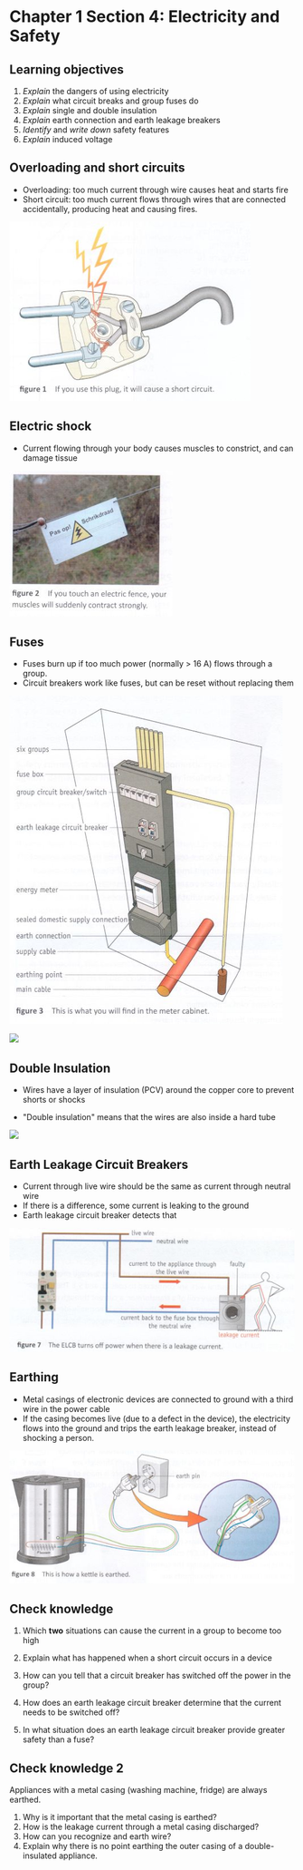 # Chapter 1 Section 4: Electricity and Safety

## Learning objectives

1. *Explain* the dangers of using electricity
1. *Explain* what circuit breaks and group fuses do
1. *Explain* single and double insulation
1. *Explain* earth connection and earth leakage breakers
1. *Identify* and *write down* safety features
1. *Explain* induced voltage

## Overloading and short circuits

- Overloading: too much current through wire causes heat
    and starts fire
- Short circuit: too much current flows through wires
    that are connected accidentally,
    producing heat and causing fires.

![](img/short-circuit.jpg)

## Electric shock

- Current flowing through your body causes muscles
    to constrict, and can damage tissue

![](img/electric-fence.jpg)

## Fuses

- Fuses burn up if too much power (normally > 16 A)
    flows through a group.
- Circuit breakers work like fuses, but can be reset
    without replacing them

![](img/meter-cabinet.jpg)

![](img/circuit-breakers.jpg)

## Double Insulation

- Wires have a layer of insulation (PCV) around the copper core
    to prevent shorts or shocks

- "Double insulation" means that the wires are also inside
    a hard tube

![](img/double-insulation.jpg)

## Earth Leakage Circuit Breakers

- Current through live wire should be the same
    as current through neutral wire
- If there is a difference, some current is leaking
    to the ground
- Earth leakage circuit breaker detects that

![](img/earth-leakage-breaker-diagram.jpg)

## Earthing

- Metal casings of electronic devices are connected to ground
    with a third wire in the power cable
- If the casing becomes live (due to a defect in the device),
    the electricity flows into the ground and trips the
    earth leakage breaker,
    instead of shocking a person.

![](img/kettle-earth.jpg)

## Check knowledge

1. Which **two** situations can cause the current in a group to
    become too high

1. Explain what has happened when a short circuit occurs in a device

1. How can you tell that a circuit breaker has switched
    off the power in the group?

1. How does an earth leakage circuit breaker determine that the current
    needs to be switched off?

1. In what situation does an earth leakage circuit breaker provide
    greater safety than a fuse?

## Check knowledge 2

Appliances with a metal casing (washing machine, fridge) are always earthed.

1. Why is it important that the metal casing is earthed?
1. How is the leakage current through a metal casing discharged?
1. How can you recognize and earth wire?
1. Explain why there is no point earthing the outer casing
    of a double-insulated appliance.

